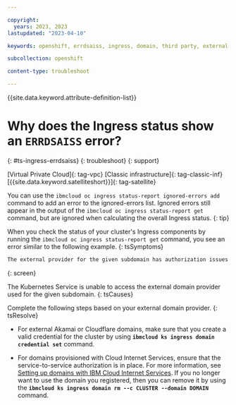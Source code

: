 ```yaml
---

copyright: 
  years: 2023, 2023
lastupdated: "2023-04-10"

keywords: openshift, errdsaiss, ingress, domain, third party, external domain

subcollection: openshift

content-type: troubleshoot

---
```


{{site.data.keyword.attribute-definition-list}}

# Why does the Ingress status show an `ERRDSAISS` error?
{: #ts-ingress-errdsaiss}
{: troubleshoot}
{: support}

[Virtual Private Cloud]{: tag-vpc} [Classic infrastructure]{: tag-classic-inf} [{{site.data.keyword.satelliteshort}}]{: tag-satellite}


You can use the `ibmcloud oc ingress status-report ignored-errors add` command to add an error to the ignored-errors list. Ignored errors still appear in the output of the `ibmcloud oc ingress status-report get` command, but are ignored when calculating the overall Ingress status.
{: tip}

When you check the status of your cluster's Ingress components by running the `ibmcloud oc ingress status-report get` command, you see an error similar to the following example.
{: tsSymptoms}


```sh
The external provider for the given subdomain has authorization issues (ERRDSAISS).
```
{: screen}


The Kubernetes Service is unable to access the external domain provider used for the given subdomain.
{: tsCauses}

Complete the following steps based on your external domain provider.
{: tsResolve}


- For external Akamai or Cloudflare domains, make sure that you create a valid credential for the cluster by using **`ibmcloud ks ingress domain credential set`** command.

- For domains provisioned with Cloud Internet Services, ensure that the service-to-service authorization is in place. For more information, see [Setting up domains with IBM Cloud Internet Services](/docs/containers?topic=containers-ingress-domains#ingress-domain-cis). If you no longer want to use the domain you registered, then you can remove it by using the **`ibmcloud ks ingress domain rm --c CLUSTER --domain DOMAIN`** command.



